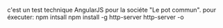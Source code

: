 c'est un test technique AngularJS pour la sociéte "Le pot commun".
pour éxecuter:
npm intsall 
npm install -g http-server
http-server -o
